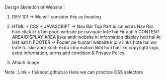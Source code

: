Design Skeletion of Website :
1) DEV 101 -> We will consider this as heading
2) HTML + CSS + JAVASCRIPT -> Nav Bar
Top Part is called as Nav Bar. Isko click kr k hm poori website pe navigate krte hai
Fir aati h CONTENT AREA/DISPLAY AREA jiske andr website ki information display hoti hai
At last aati h FOOTER -> Footer pe humari website k jo v links hote hai wo hote h. Iske andr kuch extra information likhi hoti hai
like copyright logo, extra information, terms and condition & Privacy Policy.

3) Attach Image

Note : Link = flukeout.github.io
Here we can practice CSS selectors